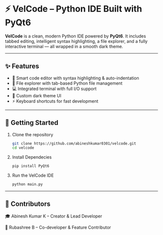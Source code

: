 # ⚡ VelCode – Python IDE Built with PyQt6

**VelCode** is a clean, modern Python IDE powered by **PyQt6**. It includes tabbed editing, intelligent syntax highlighting, a file explorer, and a fully interactive terminal — all wrapped in a smooth dark theme.

---

## ✨ **Features**

- 🧠 Smart code editor with syntax highlighting & auto-indentation  
- 📂 File explorer with tab-based Python file management  
- 💻 Integrated terminal with full I/O support  
- 🎨 Custom dark theme UI  
- ⚡ Keyboard shortcuts for fast development

---

## 🚀 **Getting Started**

1. Clone the repository
   ```bash
   git clone https://github.com/abineshkumar0301/velcode.git
   cd velcode
2. Install Dependecies
   ```bash
   pip install PyQt6 
4. Run the VelCode IDE
   ```bash
   python main.py

---

## 👥 **Contributors**

🎓 Abinesh Kumar K – Creator & Lead Developer

🌟 Rubashree B – Co-developer & Feature Contributor

